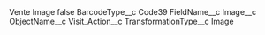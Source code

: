 <?xml version="1.0" encoding="UTF-8"?>
<CustomMetadata xmlns="http://soap.sforce.com/2006/04/metadata" xmlns:xsi="http://www.w3.org/2001/XMLSchema-instance" xmlns:xsd="http://www.w3.org/2001/XMLSchema">
    <label>Vente Image</label>
    <protected>false</protected>
    <values>
        <field>BarcodeType__c</field>
        <value xsi:type="xsd:string">Code39</value>
    </values>
    <values>
        <field>FieldName__c</field>
        <value xsi:type="xsd:string">Image__c</value>
    </values>
    <values>
        <field>ObjectName__c</field>
        <value xsi:type="xsd:string">Visit_Action__c</value>
    </values>
    <values>
        <field>TransformationType__c</field>
        <value xsi:type="xsd:string">Image</value>
    </values>
</CustomMetadata>
